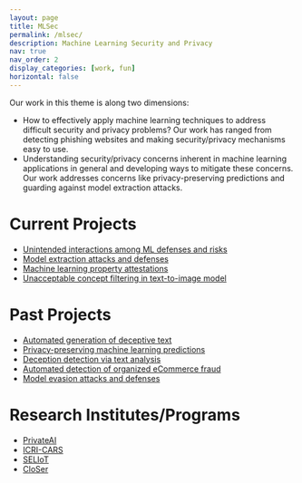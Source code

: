```yaml
---
layout: page
title: MLSec
permalink: /mlsec/
description: Machine Learning Security and Privacy
nav: true
nav_order: 2
display_categories: [work, fun]
horizontal: false
---
```


Our work in this theme is along two dimensions:

- How to effectively apply machine learning techniques to address difficult security and privacy problems? Our work has ranged from detecting phishing websites and making security/privacy mechanisms easy to use.
- Understanding security/privacy concerns inherent in machine learning applications in general and developing ways to mitigate these concerns. Our work addresses concerns like privacy-preserving predictions and guarding against model extraction attacks.


# Current Projects

- [Unintended interactions among ML defenses and risks](interactions)
- [Model extraction attacks and defenses](modelExtDef)
- [Machine learning property attestations](mlattestation)
- [Unacceptable concept filtering in text-to-image model](conceptfilter)

# Past Projects

- [Automated generation of deceptive text](https://ssg.aalto.fi/research/projects/mlsec/deceptive-text/)
- [Privacy-preserving machine learning predictions](https://ssg.aalto.fi/research/projects/mlsec/ppml/)
- [Deception detection via text analysis](https://ssg.aalto.fi/research/projects/deception-detection-via-text-analysis/)
- [Automated detection of organized eCommerce fraud](https://ssg.aalto.fi/research/projects/mlsec/fraud-detection/)
- [Model evasion attacks and defenses](https://ssg.aalto.fi/research/projects/mlsec/model-evasion/)

# Research Institutes/Programs

- [PrivateAI](https://www.private-ai.org/)
- [ICRI-CARS](https://www.icri-cars.org/)
- [SELIoT](https://ssg.aalto.fi/research/projects/seliot-project/)
- [CloSer](https://ssg.aalto.fi/research/projects/closer/project-summary/)
